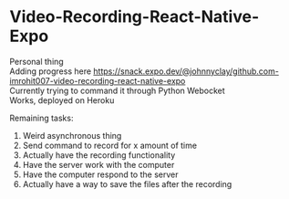 # Video-Recording-React-Native-Expo  
Personal thing  
Adding progress here https://snack.expo.dev/@johnnyclay/github.com-imrohit007-video-recording-react-native-expo  
Currently trying to command it through Python Webocket  
Works, deployed on Heroku

Remaining tasks:
1. Weird asynchronous thing
2. Send command to record for x amount of time
3. Actually have the recording functionality
4. Have the server work with the computer
5. Have the computer respond to the server
6. Actually have a way to save the files after the recording
